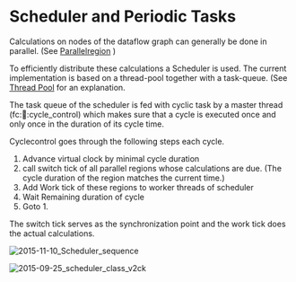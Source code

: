 # Scheduler and Periodic Tasks

Calculations on nodes of the dataflow graph can generally be done in parallel. (See [Parallelregion](md_docs_ParallelRegion.html) )

To efficiently distribute these calculations a Scheduler is used.
The current implementation is based on a thread-pool together with a task-queue. (See [Thread Pool](https://en.wikipedia.org/wiki/Thread_pool_pattern) for an explanation.

The task queue of the scheduler is fed with cyclic task by a master thread (fc::thread::cycle_control) which makes sure that a cycle is executed once and only once in the duration of its cycle time.

Cyclecontrol goes through the following steps each cycle.
1. Advance virtual clock by minimal cycle duration
2. call switch tick of all parallel regions whose calculations are due. (The cycle duration of the region matches the current time.)
3. Add Work tick of these regions to worker threads of scheduler
4. Wait Remaining duration of cycle
5. Goto 1.

The switch tick serves as the synchronization point and the work tick does the actual calculations.

![2015-11-10_Scheduler_sequence](./images/2015-11-10_Scheduler_sequence.png)

![2015-09-25_scheduler_class_v2ck](./images/2015-09-25_scheduler_class_v2ck.png)

